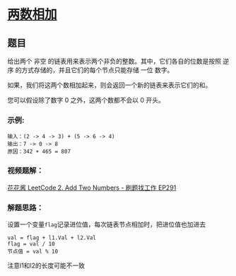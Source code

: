 # [两数相加](https://leetcode-cn.com/problems/add-two-numbers/)
## 题目	

给出两个 非空 的链表用来表示两个非负的整数。其中，它们各自的位数是按照 逆序 的方式存储的，并且它们的每个节点只能存储 一位 数字。

如果，我们将这两个数相加起来，则会返回一个新的链表来表示它们的和。

您可以假设除了数字 0 之外，这两个数都不会以 0 开头。

### 示例:

	输入：(2 -> 4 -> 3) + (5 -> 6 -> 4)
	输出：7 -> 0 -> 8
	原因：342 + 465 = 807

### 视频题解：

[花花酱 LeetCode 2. Add Two Numbers - 刷题找工作 EP291](https://www.youtube.com/watch?v=-UBiYuIVErM)

### 解题思路：

设置一个变量`flag`记录进位值，每次链表节点相加时，把进位值也加进去

~~~
val = flag + l1.Val + l2.Val
flag = val / 10
节点值 = val % 10
~~~

注意l1和l2的长度可能不一致
